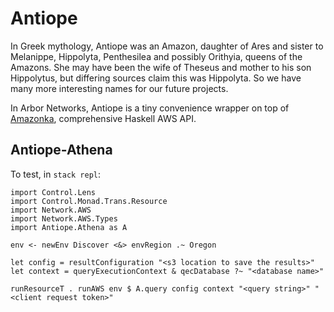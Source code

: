 # Antiope
In Greek mythology, Antiope was an Amazon, daughter of Ares and sister to Melanippe, Hippolyta, Penthesilea and possibly Orithyia, queens of the Amazons. She may have been the wife of Theseus and mother to his son Hippolytus, but differing sources claim this was Hippolyta.
So we have many more interesting names for our future projects.

In Arbor Networks, Antiope is a tiny convenience wrapper on top of [Amazonka](https://hackage.haskell.org/package/amazonka), comprehensive Haskell AWS API.

## Antiope-Athena
To test, in `stack repl`:
```
import Control.Lens
import Control.Monad.Trans.Resource
import Network.AWS
import Network.AWS.Types
import Antiope.Athena as A

env <- newEnv Discover <&> envRegion .~ Oregon

let config = resultConfiguration "<s3 location to save the results>"
let context = queryExecutionContext & qecDatabase ?~ "<database name>"

runResourceT . runAWS env $ A.query config context "<query string>" "<client request token>"
```

